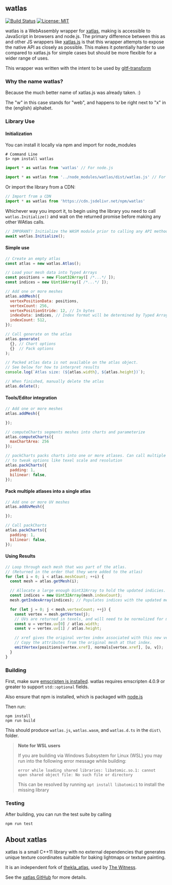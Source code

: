 ## watlas

[![Build Status](https://github.com/toji/watlas/actions/workflows/build.yml/badge.svg)](https://github.com/toji/watlas/actions/workflows/build.yml) [![License: MIT](https://img.shields.io/badge/License-MIT-yellow.svg)](https://opensource.org/licenses/MIT)

watlas is a WebAssembly wrapper for [xatlas](https://github.com/jpcy/xatlas), making is accessible to JavaScript in browsers and node.js. The primary difference between this as and other JS wrappers like [xatlas.js](https://github.com/repalash/xatlas.js) is that this wrapper attempts to expose the native API as closely as possible. This makes it potentially harder to use compared to xatlas.js for simple cases but should be more flexible for a wider range of uses.

This wrapper was written with the intent to be used by [gltf-transform](https://gltf-transform.dev/)

### Why the name watlas?

Because the much better name of xatlas.js was already taken. :)

The "w" in this case stands for "web", and happens to be right next to "x" in the (english) alphabet.

### Library Use

#### Initialization

You can install it locally via npm and import for node_modules

```
# Command Line
$> npm install watlas
```

```js
import * as watlas from 'watlas' // For node.js

import * as watlas from '../node_modules/watlas/dist/watlas.js' // For the browser
```

Or import the library from a CDN:

```js
// Import from a CDN
import * as watlas from 'https://cdn.jsdelivr.net/npm/watlas'
```

Whichever way you import it, to begin using the library you need to call `watlas.Initialize()` and
wait on the returned promise before making any other WAtlas calls.

```js
// IMPORANT! Initialize the WASM module prior to calling any API methods.
await watlas.Initialize();
```

#### Simple use

```js
// Create an empty atlas
const atlas = new watlas.Atlas();

// Load your mesh data into Typed Arrays
const positions = new Float32Array([ /*...*/ ]);
const indices = new Uint16Array([ /*...*/ ]);

// Add one or more meshes
atlas.addMesh({
  vertexPositionData: positions,
  vertexCount: 256,
  vertexPositionStride: 12, // In bytes
  indexData: indices, // Index format will be determined by Typed Array type
  indexCount: 512,
});

// Call generate on the atlas
atlas.generate(
  {}, // Chart options
  {}  // Pack options
);

// Packed atlas data is not available on the atlas object.
// See below for how to interpret results
console.log(`Atlas size: (${atlas.width}, ${atlas.height})`);

// When finished, manually delete the atlas
atlas.delete();
```

#### Tools/Editor integration

```js
// Add one or more meshes
atlas.addMesh({

});

// computeCharts segments meshes into charts and parameterize
atlas.computeCharts({
  maxChartArea: 256
});

// packCharts packs charts into one or more atlases. Can call multiple times
// to tweak options like texel scale and resolution
atlas.packCharts({
  padding: 1,
  bilinear: false,
});
```

#### Pack multiple atlases into a single atlas

```js
// Add one or more UV meshes
atlas.addUvMesh({

});

// Call packCharts
atlas.packCharts({
  padding: 1,
  bilinear: false,
});
```

#### Using Results

```js
// Loop through each mesh that was part of the atlas.
// (Returned in the order that they were added to the atlas)
for (let i = 0; i < atlas.meshCount; ++i) {
  const mesh = atlas.getMesh(i);

  // Allocate a large enough Uint32Array to hold the updated indicies.
  const indices = new Uint32Array(mesh.indexCount);
  mesh.getIndexArray(indices); // Populates indices with the updated mesh index data

  for (let j = 0; j < mesh.vertexCount; ++j) {
    const vertex = mesh.getVertex(j);
    // UVs are returned in texels, and will need to be normalized for most use cases.
    const u = vertex.uv[0] / atlas.width;
    const v = vertex.uv[1] / atlas.height;

    // xref gives the original vertex index associated with this new vertex.
    // Copy the attributes from the original mesh at that index.
    emitVertex(positions[vertex.xref], normals[vertex.xref], [u, v]);
  }
}
```

### Building

First, make sure [emscripten is installed](https://emscripten.org/docs/getting_started/downloads.html). watlas requires emscripten 4.0.9 or greater to support `std::optional` fields.

Also ensure that npm is installed, which is packaged with [node.js](https://nodejs.org/en)

Then run:

```
npm install
npm run build
```

This should produce `watlas.js`, `watlas.wasm`, and `watlas.d.ts` in the `dist\` folder.

> **Note for WSL users**
>
> If you are building via Windows Subsystem for Linux (WSL) you may run into the following error message while building:
> ```
> error while loading shared libraries: libatomic.so.1: cannot open shared object file: No such file or directory
> ```
> This can be resolved by running `apt install libatomic1` to install the missing library

### Testing

After building, you can run the test suite by calling

```
npm run test
```

## About xatlas

xatlas is a small C++11 library with no external dependencies that generates unique texture coordinates suitable for baking lightmaps or texture painting.

It is an independent fork of [thekla_atlas](https://github.com/Thekla/thekla_atlas), used by [The Witness](https://en.wikipedia.org/wiki/The_Witness_(2016_video_game)).

See the [xatlas GitHub](https://github.com/jpcy/xatlas) for more details.
